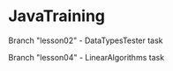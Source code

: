 # JavaTraining

Branch "lesson02" - DataTypesTester task

Branch "lesson04" - LinearAlgorithms task

